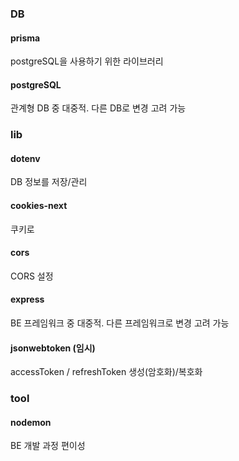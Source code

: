 ### DB

#### prisma

postgreSQL을 사용하기 위한 라이브러리

#### postgreSQL

관계형 DB 중 대중적. 다른 DB로 변경 고려 가능

### lib

#### dotenv

DB 정보를 저장/관리

#### cookies-next

쿠키로

#### cors

CORS 설정

#### express

BE 프레임워크 중 대중적. 다른 프레임워크로 변경 고려 가능

#### jsonwebtoken (임시)

accessToken / refreshToken 생성(암호화)/복호화

### tool

#### nodemon

BE 개발 과정 편이성
